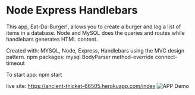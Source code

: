 # Node Express Handlebars

This app, Eat-Da-Burger!, allows you to create a burger and log a list of items in a database.  Node and MySQL does the queries and routes while handlebars generates HTML content.

Created with: 
MYSQL, Node, Express, Handlebars using the MVC design pattern.
npm packages:
mysql
BodyParser
method-override
connect-timeout

To start app: 
    npm start

live site: https://ancient-thicket-66505.herokuapp.com/index
![APP Demo](burger.gif) 
